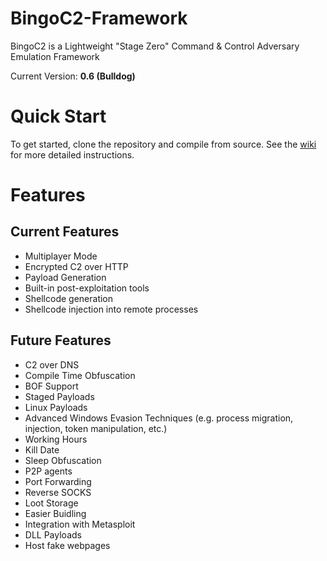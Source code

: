 # BingoC2-Framework
BingoC2 is a Lightweight "Stage Zero" Command &amp; Control Adversary Emulation Framework

Current Version: **0.6 (Bulldog)**

# Quick Start
To get started, clone the repository and compile from source. See the [wiki](https://github.com/BingoC2/BingoC2-Framework/wiki/Getting-Started) for more detailed instructions.

# Features
## Current Features
- Multiplayer Mode
- Encrypted C2 over HTTP
- Payload Generation
- Built-in post-exploitation tools
- Shellcode generation
- Shellcode injection into remote processes

## Future Features
- C2 over DNS
- Compile Time Obfuscation
- BOF Support
- Staged Payloads
- Linux Payloads
- Advanced Windows Evasion Techniques (e.g. process migration, injection, token manipulation, etc.)
- Working Hours
- Kill Date
- Sleep Obfuscation
- P2P agents
- Port Forwarding
- Reverse SOCKS
- Loot Storage
- Easier Buidling
- Integration with Metasploit
- DLL Payloads
- Host fake webpages
